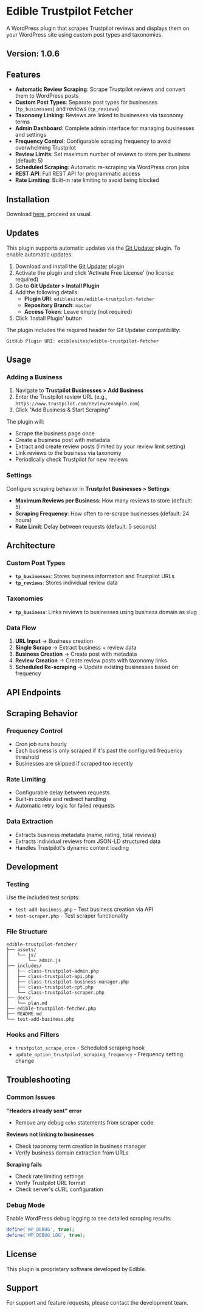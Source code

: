 # Edible Trustpilot Fetcher

A WordPress plugin that scrapes Trustpilot reviews and displays them on your WordPress site using custom post types and taxonomies.

## Version: 1.0.6

## Features

- **Automatic Review Scraping**: Scrape Trustpilot reviews and convert them to WordPress posts
- **Custom Post Types**: Separate post types for businesses (`tp_businesses`) and reviews (`tp_reviews`)
- **Taxonomy Linking**: Reviews are linked to businesses via taxonomy terms
- **Admin Dashboard**: Complete admin interface for managing businesses and settings
- **Frequency Control**: Configurable scraping frequency to avoid overwhelming Trustpilot
- **Review Limits**: Set maximum number of reviews to store per business (default: 5)
- **Scheduled Scraping**: Automatic re-scraping via WordPress cron jobs
- **REST API**: Full REST API for programmatic access
- **Rate Limiting**: Built-in rate limiting to avoid being blocked

## Installation

Download [here](https://github.com/ediblesites/edible-trustpilot-fetcher/archive/refs/heads/master.zip), proceed as usual.

## Updates

This plugin supports automatic updates via the [Git Updater](https://github.com/afragen/git-updater) plugin. To enable automatic updates:

1. Download and install the [Git Updater](https://github.com/afragen/git-updater/releases/) plugin
2. Activate the plugin and click 'Activate Free License' (no license required)
3. Go to **Git Updater > Install Plugin**
4. Add the following details:
   - **Plugin URI**: `ediblesites/edible-trustpilot-fetcher`
   - **Repository Branch**: `master`
   - **Access Token**: Leave empty (not required)
5. Click 'Install Plugin' button

The plugin includes the required header for Git Updater compatibility:
```
GitHub Plugin URI: ediblesites/edible-trustpilot-fetcher
```

## Usage

### Adding a Business

1. Navigate to **Trustpilot Businesses > Add Business**
3. Enter the Trustpilot review URL (e.g., `https://www.trustpilot.com/review/example.com`)
4. Click "Add Business & Start Scraping"

The plugin will:
- Scrape the business page once
- Create a business post with metadata
- Extract and create review posts (limited by your review limit setting)
- Link reviews to the business via taxonomy
- Periodically check Trustpilot for new reviews

### Settings

Configure scraping behavior in **Trustpilot Businesses > Settings**:

- **Maximum Reviews per Business**: How many reviews to store (default: 5)
- **Scraping Frequency**: How often to re-scrape businesses (default: 24 hours)
- **Rate Limit**: Delay between requests (default: 5 seconds)

## Architecture

### Custom Post Types

- **`tp_businesses`**: Stores business information and Trustpilot URLs
- **`tp_reviews`**: Stores individual review data

### Taxonomies

- **`tp_business`**: Links reviews to businesses using business domain as slug

### Data Flow

1. **URL Input** → Business creation
2. **Single Scrape** → Extract business + review data
3. **Business Creation** → Create post with metadata
4. **Review Creation** → Create review posts with taxonomy links
5. **Scheduled Re-scraping** → Update existing businesses based on frequency

## API Endpoints

## Scraping Behavior

### Frequency Control
- Cron job runs hourly
- Each business is only scraped if it's past the configured frequency threshold
- Businesses are skipped if scraped too recently

### Rate Limiting
- Configurable delay between requests
- Built-in cookie and redirect handling
- Automatic retry logic for failed requests

### Data Extraction
- Extracts business metadata (name, rating, total reviews)
- Extracts individual reviews from JSON-LD structured data
- Handles Trustpilot's dynamic content loading

## Development

### Testing
Use the included test scripts:
- `test-add-business.php` - Test business creation via API
- `test-scraper.php` - Test scraper functionality

### File Structure
```
edible-trustpilot-fetcher/
├── assets/
│   └── js/
│       └── admin.js
├── includes/
│   ├── class-trustpilot-admin.php
│   ├── class-trustpilot-api.php
│   ├── class-trustpilot-business-manager.php
│   ├── class-trustpilot-cpt.php
│   └── class-trustpilot-scraper.php
├── docs/
│   └── plan.md
├── edible-trustpilot-fetcher.php
├── README.md
└── test-add-business.php
```

### Hooks and Filters
- `trustpilot_scrape_cron` - Scheduled scraping hook
- `update_option_trustpilot_scraping_frequency` - Frequency setting change

## Troubleshooting

### Common Issues

**"Headers already sent" error**
- Remove any debug `echo` statements from scraper code

**Reviews not linking to businesses**
- Check taxonomy term creation in business manager
- Verify business domain extraction from URLs

**Scraping fails**
- Check rate limiting settings
- Verify Trustpilot URL format
- Check server's cURL configuration

### Debug Mode
Enable WordPress debug logging to see detailed scraping results:
```php
define('WP_DEBUG', true);
define('WP_DEBUG_LOG', true);
```

## License

This plugin is proprietary software developed by Edible.

## Support

For support and feature requests, please contact the development team.
